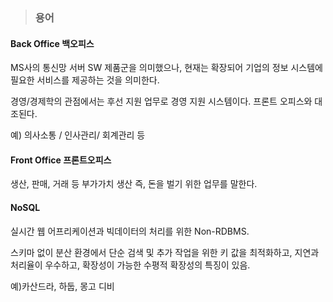 > ### 용어

#### Back Office 백오피스

MS사의 통신망 서버 SW 제품군을 의미했으나, 현재는 확장되어 기업의 정보 시스템에 필요한 서비스를 제공하는 것을 의미한다. 

경영/경제학의 관점에서는 후선 지원 업무로 경영 지원 시스템이다. 프론트 오피스와 대조된다.

예) 의사소통 / 인사관리/ 회계관리 등

#### Front Office 프론트오피스

생산, 판매, 거래 등 부가가치 생산 즉, 돈을 벌기 위한 업무를 말한다.



#### NoSQL

실시간 웹 어프리케이션과 빅데이터의 처리를 위한 Non-RDBMS.

스키마 없이 분산 환경에서 단순 검색 및 추가 작업을 위한 키 값을 최적화하고, 지연과 처리율이 우수하고, 확장성이 가능한 수평적 확장성의 특징이 있음.

예)카산드라, 하둡, 몽고 디비